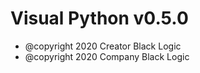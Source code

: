 Visual Python v0.5.0
=======
* @copyright 2020 Creator Black Logic
* @copyright 2020 Company Black Logic
